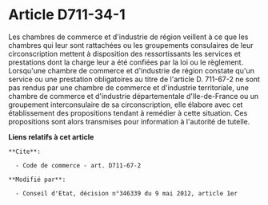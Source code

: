 # Article D711-34-1

Les chambres de commerce et d'industrie de région veillent à ce que les chambres qui leur sont rattachées ou les groupements
consulaires de leur circonscription mettent à disposition des ressortissants les services et prestations dont la charge leur
a été confiées par la loi ou le règlement. Lorsqu'une chambre de commerce et d'industrie de région constate qu'un service ou
une prestation obligatoires au titre de l'article D. 711-67-2 ne sont pas rendus par une chambre de commerce et d'industrie
territoriale, une chambre de commerce et d'industrie départementale d'Ile-de-France ou un groupement interconsulaire de sa
circonscription, elle élabore avec cet établissement des propositions tendant à remédier à cette situation. Ces propositions
sont alors transmises pour information à l'autorité de tutelle.

**Liens relatifs à cet article**

	**Cite**:

	  - Code de commerce - art. D711-67-2

	**Modifié par**:

	  - Conseil d'Etat, décision n°346339 du 9 mai 2012, article 1er
